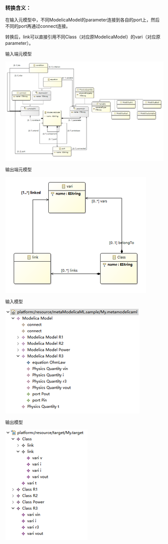 ### 转换含义：

在输入元模型中，不同ModelicaModel的parameter连接到各自的port上，然后不同的port再通过connect连接。

转换后，link可以直接引用不同Class（对应原ModelicaModel）的vari（对应原parameter）。

输入端元模型

![image-20211216021322591](Readme.assets/image-20211216021322591.png)

输出端元模型

![image-20211216021105378](Readme.assets/image-20211216021105378.png)

输入模型

![image-20211216021539548](Readme.assets/image-20211216021539548.png)

输出模型

![image-20211216021220722](Readme.assets/image-20211216021220722.png)